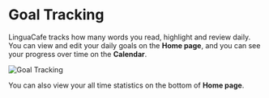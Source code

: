 # Goal Tracking

LinguaCafe tracks how many words you read, highlight and review daily. You can view and edit your daily goals on the **Home page**, and you can see your progress over time on the **Calendar**.  
  
![Goal Tracking](/GithubImages/LibraryCover.jpg)
  
You can also view your all time statistics on the bottom of **Home page**.